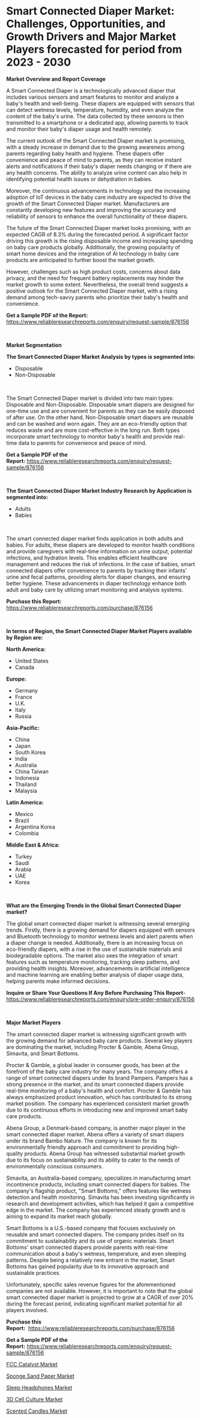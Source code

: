 <p><h1>Smart Connected Diaper Market: Challenges, Opportunities, and Growth Drivers and Major Market Players forecasted for period from 2023 - 2030</h1></p><p><strong>Market Overview and Report Coverage</strong></p>
<p><p>A Smart Connected Diaper is a technologically advanced diaper that includes various sensors and smart features to monitor and analyze a baby's health and well-being. These diapers are equipped with sensors that can detect wetness levels, temperature, humidity, and even analyze the content of the baby's urine. The data collected by these sensors is then transmitted to a smartphone or a dedicated app, allowing parents to track and monitor their baby's diaper usage and health remotely.</p><p>The current outlook of the Smart Connected Diaper market is promising, with a steady increase in demand due to the growing awareness among parents regarding baby health and hygiene. These diapers offer convenience and peace of mind to parents, as they can receive instant alerts and notifications if their baby's diaper needs changing or if there are any health concerns. The ability to analyze urine content can also help in identifying potential health issues or dehydration in babies.</p><p>Moreover, the continuous advancements in technology and the increasing adoption of IoT devices in the baby care industry are expected to drive the growth of the Smart Connected Diaper market. Manufacturers are constantly developing new features and improving the accuracy and reliability of sensors to enhance the overall functionality of these diapers.</p><p>The future of the Smart Connected Diaper market looks promising, with an expected CAGR of 8.3% during the forecasted period. A significant factor driving this growth is the rising disposable income and increasing spending on baby care products globally. Additionally, the growing popularity of smart home devices and the integration of AI technology in baby care products are anticipated to further boost the market growth.</p><p>However, challenges such as high product costs, concerns about data privacy, and the need for frequent battery replacements may hinder the market growth to some extent. Nevertheless, the overall trend suggests a positive outlook for the Smart Connected Diaper market, with a rising demand among tech-savvy parents who prioritize their baby's health and convenience.</p></p>
<p><strong>Get a Sample PDF of the Report:</strong> <a href="https://www.reliableresearchreports.com/enquiry/request-sample/876156">https://www.reliableresearchreports.com/enquiry/request-sample/876156</a></p>
<p>&nbsp;</p>
<p><strong>Market Segmentation</strong></p>
<p><strong>The Smart Connected Diaper Market Analysis by types is segmented into:</strong></p>
<p><ul><li>Disposable</li><li>Non-Disposable</li></ul></p>
<p>&nbsp;</p>
<p><p>The Smart Connected Diaper market is divided into two main types: Disposable and Non-Disposable. Disposable smart diapers are designed for one-time use and are convenient for parents as they can be easily disposed of after use. On the other hand, Non-Disposable smart diapers are reusable and can be washed and worn again. They are an eco-friendly option that reduces waste and are more cost-effective in the long run. Both types incorporate smart technology to monitor baby's health and provide real-time data to parents for convenience and peace of mind.</p></p>
<p><strong>Get a Sample PDF of the Report:</strong>&nbsp;<a href="https://www.reliableresearchreports.com/enquiry/request-sample/876156">https://www.reliableresearchreports.com/enquiry/request-sample/876156</a></p>
<p>&nbsp;</p>
<p><strong>The Smart Connected Diaper Market Industry Research by Application is segmented into:</strong></p>
<p><ul><li>Adults</li><li>Babies</li></ul></p>
<p>&nbsp;</p>
<p><p>The smart connected diaper market finds application in both adults and babies. For adults, these diapers are developed to monitor health conditions and provide caregivers with real-time information on urine output, potential infections, and hydration levels. This enables efficient healthcare management and reduces the risk of infections. In the case of babies, smart connected diapers offer convenience to parents by tracking their infants' urine and fecal patterns, providing alerts for diaper changes, and ensuring better hygiene. These advancements in diaper technology enhance both adult and baby care by utilizing smart monitoring and analysis systems.</p></p>
<p><strong>Purchase this Report:</strong>&nbsp; <a href="https://www.reliableresearchreports.com/purchase/876156">https://www.reliableresearchreports.com/purchase/876156</a></p>
<p>&nbsp;</p>
<p><strong>In terms of Region, the Smart Connected Diaper Market Players available by Region are:</strong></p>
<p>
    <p> <strong> North America: </strong>
        <ul>
            <li>United States</li>
            <li>Canada</li>
        </ul>
        </p> 
    <p> <strong> Europe: </strong>
        <ul>
            <li>Germany</li>
            <li>France</li>
            <li>U.K.</li>
            <li>Italy</li>
            <li>Russia</li>
        </ul>
        </p> 
    <p> <strong> Asia-Pacific: </strong>
        <ul>
            <li>China</li>
            <li>Japan</li>
            <li>South Korea</li>
            <li>India</li>
            <li>Australia</li>
            <li>China Taiwan</li>
            <li>Indonesia</li>
            <li>Thailand</li>
            <li>Malaysia</li>
        </ul>
        </p> 
    <p> <strong> Latin America: </strong>
        <ul>
            <li>Mexico</li>
            <li>Brazil</li>
            <li>Argentina Korea</li>
            <li>Colombia</li>
        </ul>
        </p> 
    <p> <strong> Middle East & Africa: </strong>
        <ul>
            <li>Turkey</li>
            <li>Saudi</li>
            <li>Arabia</li>
            <li>UAE</li>
            <li>Korea</li>
        </ul>
    </p>
    </p>
<p>&nbsp;</p>
<p><strong>What are the Emerging Trends in the Global Smart Connected Diaper market?</strong></p>
<p><p>The global smart connected diaper market is witnessing several emerging trends. Firstly, there is a growing demand for diapers equipped with sensors and Bluetooth technology to monitor wetness levels and alert parents when a diaper change is needed. Additionally, there is an increasing focus on eco-friendly diapers, with a rise in the use of sustainable materials and biodegradable options. The market also sees the integration of smart features such as temperature monitoring, tracking sleep patterns, and providing health insights. Moreover, advancements in artificial intelligence and machine learning are enabling better analysis of diaper usage data, helping parents make informed decisions.</p></p>
<p><strong>Inquire or Share Your Questions If Any Before Purchasing This Report</strong>- <a href="https://www.reliableresearchreports.com/enquiry/pre-order-enquiry/876156">https://www.reliableresearchreports.com/enquiry/pre-order-enquiry/876156</a></p>
<p>&nbsp;</p>
<p><strong>Major Market Players</strong></p>
<p><p>The smart connected diaper market is witnessing significant growth with the growing demand for advanced baby care products. Several key players are dominating the market, including Procter & Gamble, Abena Group, Simavita, and Smart Bottoms.</p><p>Procter & Gamble, a global leader in consumer goods, has been at the forefront of the baby care industry for many years. The company offers a range of smart connected diapers under its brand Pampers. Pampers has a strong presence in the market, and its smart connected diapers provide real-time monitoring of a baby's health and comfort. Procter & Gamble has always emphasized product innovation, which has contributed to its strong market position. The company has experienced consistent market growth due to its continuous efforts in introducing new and improved smart baby care products.</p><p>Abena Group, a Denmark-based company, is another major player in the smart connected diaper market. Abena offers a variety of smart diapers under its brand Bambo Nature. The company is known for its environmentally friendly approach and commitment to providing high-quality products. Abena Group has witnessed substantial market growth due to its focus on sustainability and its ability to cater to the needs of environmentally conscious consumers.</p><p>Simavita, an Australia-based company, specializes in manufacturing smart incontinence products, including smart connected diapers for babies. The company's flagship product, "Smart Bottoms," offers features like wetness detection and health monitoring. Simavita has been investing significantly in research and development activities, which has helped it gain a competitive edge in the market. The company has experienced steady growth and is aiming to expand its market reach globally.</p><p>Smart Bottoms is a U.S.-based company that focuses exclusively on reusable and smart connected diapers. The company prides itself on its commitment to sustainability and its use of organic materials. Smart Bottoms' smart connected diapers provide parents with real-time communication about a baby's wetness, temperature, and even sleeping patterns. Despite being a relatively new entrant in the market, Smart Bottoms has gained popularity due to its innovative approach and sustainable practices.</p><p>Unfortunately, specific sales revenue figures for the aforementioned companies are not available. However, it is important to note that the global smart connected diaper market is projected to grow at a CAGR of over 20% during the forecast period, indicating significant market potential for all players involved.</p></p>
<p><strong>Purchase this Report:</strong>&nbsp;&nbsp;<a href="https://www.reliableresearchreports.com/purchase/876156">https://www.reliableresearchreports.com/purchase/876156</a></p>
<p></p>
<p><strong>Get a Sample PDF of the Report:</strong>&nbsp;<a href="https://www.reliableresearchreports.com/enquiry/request-sample/876156">https://www.reliableresearchreports.com/enquiry/request-sample/876156</a></p>
<p><p><a href="https://www.reportprime.com/fcc-catalyst-r444">FCC Catalyst Market</a></p><p><a href="https://www.linkedin.com/pulse/sponge-sand-paper-market-challenges-opportunities-growth-mkeee/">Sponge Sand Paper Market</a></p><p><a href="https://github.com/RichRobinson5/Market-Research-Report-List-1/blob/main/sleep-headphones-market.md">Sleep Headphones Market</a></p><p><a href="https://www.reportprime.com/3d-cell-culture-r8537">3D Cell Culture Market</a></p><p><a href="https://issuu.com/reportprime-2/docs/scented-candles-market-size-2030.pptx?fr=xKAE9_zU1NQ">Scented Candles Market</a></p></p>